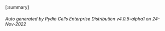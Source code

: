 






[:summary]

###### Auto generated by Pydio Cells Enterprise Distribution v4.0.5-alpha1 on 24-Nov-2022
